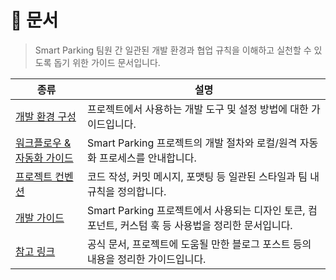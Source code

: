 # 📄 문서

> Smart Parking 팀원 간 일관된 개발 환경과 협업 규칙을 이해하고 실천할 수 있도록 돕기 위한 가이드 문서입니다.

| 종류 | 설명 |
|--|--|
| [개발 환경 구성](./environment/README.md) | 프로젝트에서 사용하는 개발 도구 및 설정 방법에 대한 가이드입니다. |
| [워크플로우 & 자동화 가이드](./workflows/README.md) | Smart Parking 프로젝트의 개발 절차와 로컬/원격 자동화 프로세스를 안내합니다. |
| [프로젝트 컨벤션](./convention/README.md) | 코드 작성, 커밋 메시지, 포맷팅 등 일관된 스타일과 팀 내 규칙을 정의합니다. |
| [개발 가이드](./bookmark/README.md) | Smart Parking 프로젝트에서 사용되는 디자인 토큰, 컴포넌트, 커스텀 훅 등 사용법을 정리한 문서입니다. |
| [참고 링크](./bookmark/README.md) | 공식 문서, 프로젝트에 도움될 만한 블로그 포스트 등의 내용을 정리한 가이드입니다. |

